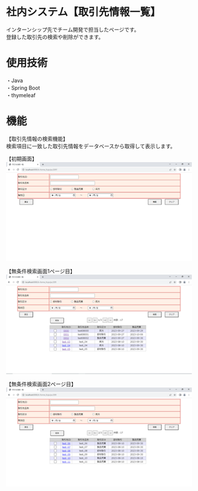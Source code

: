 # 社内システム【取引先情報一覧】
インターンシップ先でチーム開発で担当したページです。<br>
登録した取引先の検索や削除ができます。<br>


# 使用技術
・Java <br>
・Spring Boot <br>
・thymeleaf <br>

# 機能
【取引先情報の検索機能】 <br>
検索項目に一致した取引先情報をデータベースから取得して表示します。

【初期画面】
![](images/torisikiski_toroku_shoki_gamen.PNG "")

【無条件検索画面1ページ目】
![](images/torisikiski_toroku_kensaku_mujoken.PNG "")

【無条件検索画面2ページ目】
![](images/torisikiski_toroku_kensaku_mujoken2.PNG "")
